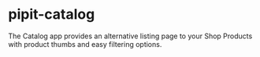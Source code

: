# pipit-catalog
The Catalog app provides an alternative listing page to your Shop Products with product thumbs and easy filtering options.
